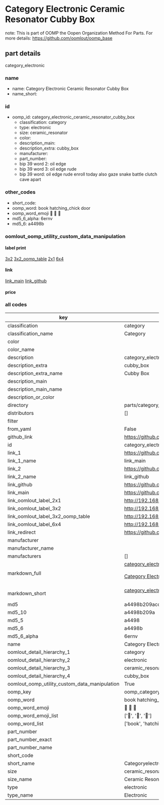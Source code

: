 # Category Electronic Ceramic Resonator Cubby Box  

note: This is part of OOMP the Oopen Organization Method For Parts. For more details: https://github.com/oomlout/oomp_base

##  part details
  



category_electronic



### name
* name: Category Electronic Ceramic Resonator Cubby Box
* name_short: 
### id
* oomp_id: category_electronic_ceramic_resonator_cubby_box
  * classification: category
  * type: electronic
  * size: ceramic_resonator
  * color: 
  * description_main: 
  * description_extra: cubby_box
  * manufacturer: 
  * part_number: 
  * bip 39 word 2: oil edge
  * bip 39 word 3: oil edge rude
  * bip 39 word: oil edge rude enroll today also gaze snake battle clutch cave apart

### other_codes
* short_code: 
* oomp_word: book hatching_chick door
* oomp_word_emoji :book: :hatching_chick: :door:
* md5_6_alpha: 6ernv
* md5_6: a4498b






### oomlout_oomp_utility_custom_data_manipulation
#### label print
[3x2](http://192.168.1.245:1112/?label=oomp%206ernv)
[3x2_oomp_table](http://192.168.1.108:1112/?label=oomp%206ernv)
[2x1](http://192.168.1.242:1112/?label=oomp%206ernv)
[6x4](http://192.168.1.55:1112/?label=oomp%206ernv)    

#### link

[link_main](https://github.com/oomlout/oomlout_oomp_version_1_messy/tree/main/parts/category_electronic_ceramic_resonator_cubby_box) [link_github](https://github.com/oomlout/oomlout_oomp_version_1_messy/tree/main/parts/category_electronic_ceramic_resonator_cubby_box)                             

#### price







### all codes 
| key | value |  
| --- | --- |  
| classification | category |  
| classification_name | Category |  
| color |  |  
| color_name |  |  
| description | category_electronic |  
| description_extra | cubby_box |  
| description_extra_name | Cubby Box |  
| description_main |  |  
| description_main_name |  |  
| description_or_color |   |  
| directory | parts/category_electronic_ceramic_resonator_cubby_box |  
| distributors | [] |  
| filter |  |  
| from_yaml | False |  
| github_link | https://github.com/oomlout/oomlout_oomp_part_src/tree/main/parts/category_electronic_ceramic_resonator_cubby_box |  
| id | category_electronic_ceramic_resonator_cubby_box |  
| link_1 | https://github.com/oomlout/oomlout_oomp_version_1_messy/tree/main/parts/category_electronic_ceramic_resonator_cubby_box |  
| link_1_name | link_main |  
| link_2 | https://github.com/oomlout/oomlout_oomp_version_1_messy/tree/main/parts/category_electronic_ceramic_resonator_cubby_box |  
| link_2_name | link_github |  
| link_github | https://github.com/oomlout/oomlout_oomp_version_1_messy/tree/main/parts/category_electronic_ceramic_resonator_cubby_box |  
| link_main | https://github.com/oomlout/oomlout_oomp_version_1_messy/tree/main/parts/category_electronic_ceramic_resonator_cubby_box |  
| link_oomlout_label_2x1 | http://192.168.1.242:1112/?label=oomp%206ernv |  
| link_oomlout_label_3x2 | http://192.168.1.245:1112/?label=oomp%206ernv |  
| link_oomlout_label_3x2_oomp_table | http://192.168.1.108:1112/?label=oomp%206ernv |  
| link_oomlout_label_6x4 | http://192.168.1.55:1112/?label=oomp%206ernv |  
| link_redirect | https://github.com/oomlout/oomlout_oomp_version_1_messy/tree/main/parts/category_electronic_ceramic_resonator_cubby_box |  
| manufacturer |  |  
| manufacturer_name |  |  
| manufacturers | [] |  
| markdown_full | [category_electronic_ceramic_resonator_cubby_box](none)<br>[](none)<br>[Category Electronic Ceramic Resonator Cubby Box](none)<br><br> |  
| markdown_short | [category_electronic_ceramic_resonator_cubby_box](none)<br><br> |  
| md5 | a4498b209acd2c141d71a4b379d194ce |  
| md5_10 | a4498b209a |  
| md5_5 | a4498 |  
| md5_6 | a4498b |  
| md5_6_alpha | 6ernv |  
| name | Category Electronic Ceramic Resonator Cubby Box |  
| oomlout_detail_hierarchy_1 | category |  
| oomlout_detail_hierarchy_2 | electronic |  
| oomlout_detail_hierarchy_3 | ceramic_resonator |  
| oomlout_detail_hierarchy_4 | cubby_box |  
| oomlout_oomp_utility_custom_data_manipulation | True |  
| oomp_key | oomp_category_electronic_ceramic_resonator_cubby_box |  
| oomp_word | book hatching_chick door |  
| oomp_word_emoji | :book: :hatching_chick: :door: |  
| oomp_word_emoji_list | [':book:', ':hatching_chick:', ':door:'] |  
| oomp_word_list | ['book', 'hatching_chick', 'door'] |  
| part_number |  |  
| part_number_exact |  |  
| part_number_name |  |  
| short_code |  |  
| short_name | Categoryelectronic |  
| size | ceramic_resonator |  
| size_name | Ceramic Resonator |  
| type | electronic |  
| type_name | Electronic |  
